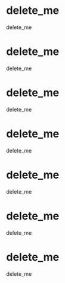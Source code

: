 # delete_me
delete_me

# delete_me
delete_me
# delete_me
delete_me
# delete_me
delete_me
# delete_me
delete_me
# delete_me
delete_me
# delete_me
delete_me
